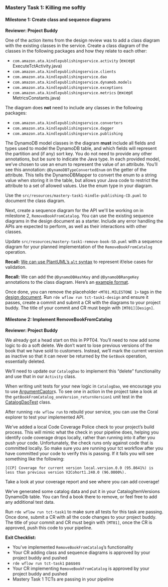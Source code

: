### Mastery Task 1: Killing me softly


#### Milestone 1: Create class and sequence diagrams

**Reviewer: Project Buddy**

One of the action items from the design review was to add a class diagram with the existing classes in the service.
Create a class diagram of the classes in the following packages and how they relate to each other:

* `com.amazon.ata.kindlepublishingservice.activity` (except ExecuteTctActivity.java)
* `com.amazon.ata.kindlepublishingservice.clients`
* `com.amazon.ata.kindlepublishingservice.dao`
* `com.amazon.ata.kindlepublishingservice.dynamob.models`
* `com.amazon.ata.kindlepublishingservice.exceptions`
* `com.amazon.ata.kindlepublishingservice.metrics` (except MetricsConstants.java)

The diagram does **not** need to include any classes in the following packages:

* `com.amazon.ata.kindlepublishingservice.converters`
* `com.amazon.ata.kindlepublishingservice.dagger`
* `com.amazon.ata.kindlepublishingservice.publishing`

The DynamoDB model classes in the diagram **must** include all fields and types used to model the DynamoDB table, and
which fields will represent the partition and (if any) sort key. You do not need to provide any other annotations, but
be sure to indicate the Java type. In each provided model, we’ve chosen to use an enum to represent the value of an
attribute. You’ll see this annotation: `@DynamoDBTypeConvertedEnum` on the getter of the attribute. This tells the
DynamoDBMapper to convert the enum to a string value when storing it in the table, but allows your Java code to
restrict the attribute to a set of allowed values. Use the enum type in your diagram.

Use the `src/resources/mastery-task1-kindle-publishing-CD.puml` to document the class diagram.

Next, create a sequence diagram for the API we'll be working on in milestone 2, `RemoveBookFromCatalog`. You can use
the existing sequence diagrams in the design document as a starter. Include any error handling the APIs are expected to
perform, as well as their interactions with other classes.

Update `src/resources/mastery-task1-remove-book-SD.puml` with a sequence diagram for your planned implementation of the
`RemoveBookFromCatalog` operation.

**Recall:** [We can use PlantUML’s `alt` syntax](http://wiki.plantuml.net/site/sequence-diagram#grouping_message) to
represent if/else cases for validation.

**Recall:** We can add the `@DynamoDBHashKey` and `@DynamoDBRangeKey` annotations to the class diagram. Here’s an
[example format](https://plantuml.corp.amazon.com/plantuml/form/encoded.html#encoded=SoWkIImgAStDuKhEIImkLd3ApyzMgEPoSAdCIypDTt7oI2pEy4wjL4W2YdkcA5Wf19SKPUQb8nG49UQbfu9KbAKM5MVcvm6LUEQLfAQd5d7LSZcavgK0pGO0).

Once done, you can remove the placeholder `<MT01.MILESTONE 1>` tags in the
[design document](https://code.amazon.com/packages/<alias>ATACurriculumKindlePublishingService/blobs/heads/mainline/--/DESIGN_DOCUMENT.md).
Run `rde wflow run tct-task1-design` and ensure it passes, create a commit and submit a CR with the diagrams to your
project buddy. The title of your commit and CR must begin with `[MT01][Design]`.


#### Milestone 2: Implement RemoveBookFromCatalog

**Reviewer: Project Buddy**

We already got a head start on this in PPT04. You’ll need to now add some logic to do a soft delete. We don’t want to
lose previous versions of the book that we have sold to customers. Instead, we’ll mark the current version as inactive
so that it can never be returned by the `GetBook` operation, essentially deleted.

We’ll need to update our `CatalogDao` to implement this “delete” functionality and use that in our `Activity` class.

When writing unit tests for your new logic in `CatalogDao`, we encourage you to use
[ArgumentCaptor](https://site.mockito.org/javadoc/current/org/mockito/ArgumentCaptor.html)s. To see one in action in
the project take a look at the `getBookFromCatalog_oneVersion_returnVersion1` unit test in the
[CatalogDaoTest](https://code.amazon.com/packages/<alias>ATACurriculumKindlePublishingService/blobs/mainline/--/tst/com/amazon/ata/kindlepublishingservice/dao/CatalogDaoTest.java)
class.

After running `rde wflow run` to rebuild your service, you can use the Coral explorer to test
your implemented API.

We’ve added a local Code Coverage Police check to your project’s build process. This will mimic what the check in your
pipeline does, helping you identify code coverage drops locally, rather than running into it after you push your code.
Unfortunately, the check runs only against code that is committed locally. So make sure you are running your tct
workflow after you have committed your code to verify this is passing. If it fails you will see something like the
following:

```
[CCP] Coverage for current version local.version.0.0 (95.8641%) is less than previous version V2Cohort1.240.0 (96.0000%).
```

Take a look at your coverage report and see where you can add coverage!

We’ve generated some catalog data and put it in your CatalogItemVersions DynamoDb table. You can find a book there to
remove, or feel free to add any additional test data.

Run `rde wflow run tct-task1` to make sure all tests for this task are passing. Once done, submit a CR with all the
code changes to your project buddy. The title of your commit and CR must begin with `[MT01]`, once the CR is approved,
push this code to your pipeline.

**Exit Checklist:**

* You’ve implemented `RemoveBookFromCatalog`’s functionality
* Your CR adding class and sequence diagrams is approved by your project buddy and pushed
* `rde wflow run tct-task1` passes
* Your CR implementing `RemoveBookFromCatalog` is approved by your project buddy and pushed
* Mastery Task 1 TCTs are passing in your pipeline
